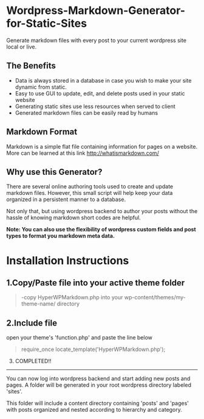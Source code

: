 Wordpress-Markdown-Generator-for-Static-Sites
===========

Generate markdown files with every post to your current wordpress site local or live.

The Benefits
------------

 - Data is always stored in a database in case you wish to make your site dynamic from static.
 - Easy to use GUI to update, edit, and delete posts used in your static website
 - Generating static sites use less resources when served to client
 - Generated markdown files can be easily read by humans

Markdown Format
-----------------------------
Markdown is a simple flat file containing information for pages on a website. More can be learned at this link
http://whatismarkdown.com/

Why use this Generator?
-----------------------------
There are several online authoring tools used to create and update markdown files. However, this small script will help keep your data organized in a persistent manner to a database.

Not only that, but using wordpress backend to author your posts without the hassle of knowing markdown short codes are helpful.

**Note: You can also use the flexibility of wordpress custom fields and post types to format you markdown meta data.**

Installation Instructions
=====================

1.Copy/Paste file into your active theme folder
----------
> -copy HyperWPMarkdown.php into your wp-content/themes/my-theme-name/ directory


2.Include file
---------
open your theme's 'function.php' and paste the line below 
>  require_once locate_template('HyperWPMarkdown.php');   

3. COMPLETED!!
---------
You can now log into wordpress backend and start adding new posts and pages. A folder will be generated in your root wordpress directory labeled 'sites'.

This folder will include a content directory containing 'posts' and 'pages' with posts organized and nested according to hierarchy and category.

